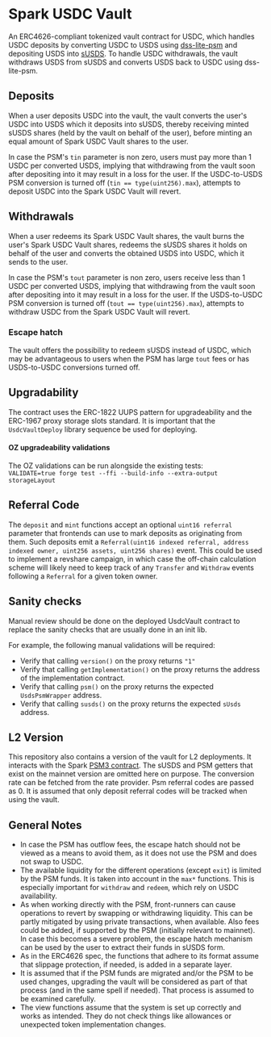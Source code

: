 # Spark USDC Vault

An ERC4626-compliant tokenized vault contract for USDC, which handles USDC deposits by converting USDC to USDS using [dss-lite-psm](https://github.com/makerdao/dss-lite-psm) and depositing USDS into [sUSDS](https://github.com/makerdao/sdai/tree/susds). To handle USDC withdrawals, the vault withdraws USDS from sUSDS and converts USDS back to USDC using dss-lite-psm.

## Deposits

When a user deposits USDC into the vault, the vault converts the user's USDC into USDS which it deposits into sUSDS, thereby receiving minted sUSDS shares (held by the vault on behalf of the user), before minting an equal amount of Spark USDC Vault shares to the user.

In case the PSM's `tin` parameter is non zero, users must pay more than 1 USDC per converted USDS, implying that withdrawing from the vault soon after depositing into it may result in a loss for the user. If the USDC-to-USDS PSM conversion is turned off (`tin == type(uint256).max`), attempts to deposit USDC into the Spark USDC Vault will revert.

## Withdrawals

When a user redeems its Spark USDC Vault shares, the vault burns the user's Spark USDC Vault shares, redeems the sUSDS shares it holds on behalf of the user and converts the obtained USDS into USDC, which it sends to the user.

In case the PSM's `tout` parameter is non zero, users receive less than 1 USDC per converted USDS, implying that withdrawing from the vault soon after depositing into it may result in a loss for the user. If the USDS-to-USDC PSM conversion is turned off (`tout == type(uint256).max`), attempts to withdraw USDC from the Spark USDC Vault will revert.

### Escape hatch

The vault offers the possibility to redeem sUSDS instead of USDC, which may be advantageous to users when the PSM has large `tout` fees or has USDS-to-USDC conversions turned off.

## Upgradability

The contract uses the ERC-1822 UUPS pattern for upgradeability and the ERC-1967 proxy storage slots standard.
It is important that the `UsdcVaultDeploy` library sequence be used for deploying.

#### OZ upgradeability validations

The OZ validations can be run alongside the existing tests:  
`VALIDATE=true forge test --ffi --build-info --extra-output storageLayout`

## Referral Code

The `deposit` and `mint` functions accept an optional `uint16 referral` parameter that frontends can use to mark deposits as originating from them. Such deposits emit a `Referral(uint16 indexed referral, address indexed owner, uint256 assets, uint256 shares)` event. This could be used to implement a revshare campaign, in which case the off-chain calculation scheme will likely need to keep track of any `Transfer` and `Withdraw` events following a `Referral` for a given token owner.

## Sanity checks

Manual review should be done on the deployed UsdcVault contract to replace the sanity checks that are usually done in an init lib.

For example, the following manual validations will be required:

- Verify that calling `version()` on the proxy returns `"1"`
- Verify that calling `getImplementation()` on the proxy returns the address of the implementation contract.
- Verify that calling `psm()` on the proxy returns the expected `UsdsPsmWrapper` address.
- Verify that calling `susds()` on the proxy returns the expected `sUsds` address.

## L2 Version

This repository also contains a version of the vault for L2 deployments. It interacts with the Spark [PSM3 contract](https://github.com/marsfoundation/spark-psm/blob/master/src/PSM3.sol).
The sUSDS and PSM getters that exist on the mainnet version are omitted here on purpose. The conversion rate can be fetched from the rate provider.
Psm referral codes are passed as 0. It is assumed that only deposit referral codes will be tracked when using the vault.

## General Notes

- In case the PSM has outflow fees, the escape hatch should not be viewed as a means to avoid them, as it does not use the PSM and does not swap to USDC.
- The available liquidity for the different operations (except `exit`) is limited by the PSM funds. It is taken into account in the `max*` functions. This is especially important for `withdraw` and `redeem`, which rely on USDC availability.
- As when working directly with the PSM, front-runners can cause operations to revert by swapping or withdrawing liquidity. This can be partly mitigated by using private transactions, when available. Also fees could be added, if supported by the PSM (initially relevant to mainnet). In case this becomes a severe problem, the escape hatch mechanism can be used by the user to extract their funds in sUSDS form.
- As in the ERC4626 spec, the functions that adhere to its format assume that slippage protection, if needed, is added in a separate layer.
- It is assumed that if the PSM funds are migrated and/or the PSM to be used changes, upgrading the vault will be considered as part of that process (and in the same spell if needed). That process is assumed to be examined carefully.
- The view functions assume that the system is set up correctly and works as intended. They do not check things like allowances or unexpected token implementation changes.
